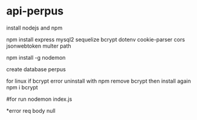 # api-perpus
install nodejs and npm

npm install express mysql2 sequelize bcrypt dotenv cookie-parser cors jsonwebtoken multer path

npm install -g nodemon

create database perpus

for linux if bcrypt error uninstall with npm remove bcrypt then install again npm i bcrypt

#for run
nodemon index.js


*error req body null
